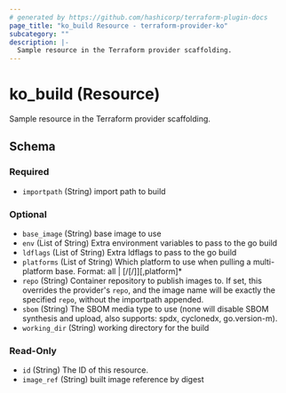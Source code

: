 ```yaml
---
# generated by https://github.com/hashicorp/terraform-plugin-docs
page_title: "ko_build Resource - terraform-provider-ko"
subcategory: ""
description: |-
  Sample resource in the Terraform provider scaffolding.
---
```


# ko_build (Resource)

Sample resource in the Terraform provider scaffolding.



<!-- schema generated by tfplugindocs -->
## Schema

### Required

- `importpath` (String) import path to build

### Optional

- `base_image` (String) base image to use
- `env` (List of String) Extra environment variables to pass to the go build
- `ldflags` (List of String) Extra ldflags to pass to the go build
- `platforms` (List of String) Which platform to use when pulling a multi-platform base. Format: all | <os>[/<arch>[/<variant>]][,platform]*
- `repo` (String) Container repository to publish images to. If set, this overrides the provider's `repo`, and the image name will be exactly the specified `repo`, without the importpath appended.
- `sbom` (String) The SBOM media type to use (none will disable SBOM synthesis and upload, also supports: spdx, cyclonedx, go.version-m).
- `working_dir` (String) working directory for the build

### Read-Only

- `id` (String) The ID of this resource.
- `image_ref` (String) built image reference by digest
